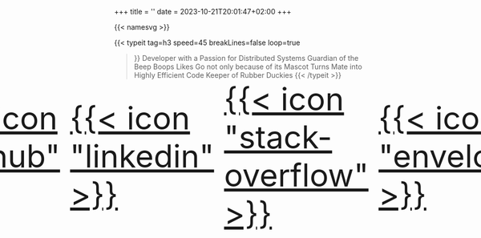 +++
title = ''
date = 2023-10-21T20:01:47+02:00
+++

{{< namesvg >}}

{{< typeit
  tag=h3
  speed=45
  breakLines=false
  loop=true
>}}
Developer with a Passion for Distributed Systems
Guardian of the Beep Boops
Likes Go not only because of its Mascot
Turns Mate into Highly Efficient Code
Keeper of Rubber Duckies
{{< /typeit >}}

</br>

<div style="
    float: left;
    font-size: 4.5em;
    display: flex;
	flex-direction: row;
	justify-content: center;
	align-items: center;
    column-gap: 20px;
	width: 100%;
    margin-top: -30px;
">
    <a href="https://github.com/DominicWuest" target="_blank">{{< icon "github" >}}</a>
    <a href="https://www.linkedin.com/in/dominic-w%C3%BCst-095102179" target="_blank">{{< icon "linkedin" >}}</a>
    <a href="https://stackoverflow.com/users/10639068/dwuest" target="_blank">{{< icon "stack-overflow" >}}</a>
    <a href="mailto:dominic.wuest@student.ethz.ch" target="_blank">{{< icon "envelope" >}}</a>
</div>